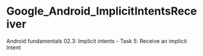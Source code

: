 # Google_Android_ImplicitIntentsReceiver
Android fundamentals 02.3: Implicit intents - Task 5: Receive an implicit Intent
